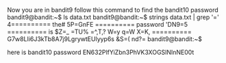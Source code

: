 Now you are in bandit9
follow this command to find the bandit10 password 
bandit9@bandit:~$ ls
data.txt
bandit9@bandit:~$ strings data.txt | grep '='
4========== the#
5P=GnFE
========== password
'DN9=5
========== is
$Z=_
=TU%
=^,T,?
W=y 
q=W 
X=K,
========== G7w8LIi6J3kTb8A7j9LgrywtEUlyyp6s
&S=(
nd?=
bandit9@bandit:~$

here is bandit10 password EN632PlfYiZbn3PhVK3XOGSlNInNE00t
